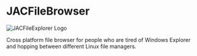 # JACFileBrowser

![JACFileExplorer Logo](http://msdn.crisafulli.me/public/JACExplorerAppIcon.png=256x)

Cross platform file browser for people who are tired of Windows Explorer and hopping between different Linux file managers.

